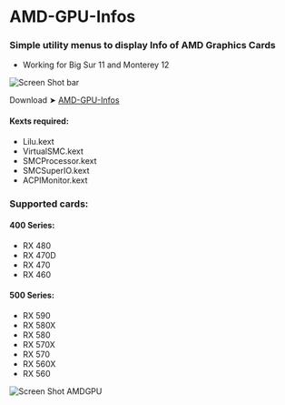 # AMD-GPU-Infos

### Simple utility menus to display Info of AMD Graphics Cards
- Working for Big Sur 11 and Monterey 12

![Screen Shot bar](https://user-images.githubusercontent.com/6248794/136599575-b3763d4b-0b59-4d16-a8ec-26dca2d7bfe0.png)

Download ➤ [AMD-GPU-Infos](https://github.com/chris1111/AMD-GPU-Infos/raw/main/AMD-GPU-Infos.dmg.zip)


#### Kexts required:
- Lilu.kext
- VirtualSMC.kext- SMCProcessor.kext- SMCSuperIO.kext
- ACPIMonitor.kext

### Supported cards:

#### 400 Series:
- RX 480
- RX 470D
- RX 470
- RX 460

#### 500 Series:
- RX 590
- RX 580X
- RX 580
- RX 570X
- RX 570
- RX 560X
- RX 560


![Screen Shot AMDGPU](https://user-images.githubusercontent.com/6248794/136599572-d4ab1f7f-44cb-426a-9874-7fac216fa4c1.png)

